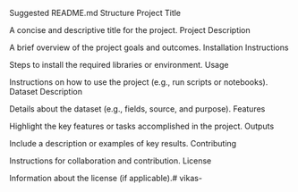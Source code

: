 Suggested README.md Structure
Project Title

A concise and descriptive title for the project.
Project Description

A brief overview of the project goals and outcomes.
Installation Instructions

Steps to install the required libraries or environment.
Usage

Instructions on how to use the project (e.g., run scripts or notebooks).
Dataset Description

Details about the dataset (e.g., fields, source, and purpose).
Features

Highlight the key features or tasks accomplished in the project.
Outputs

Include a description or examples of key results.
Contributing

Instructions for collaboration and contribution.
License

Information about the license (if applicable).# vikas-
